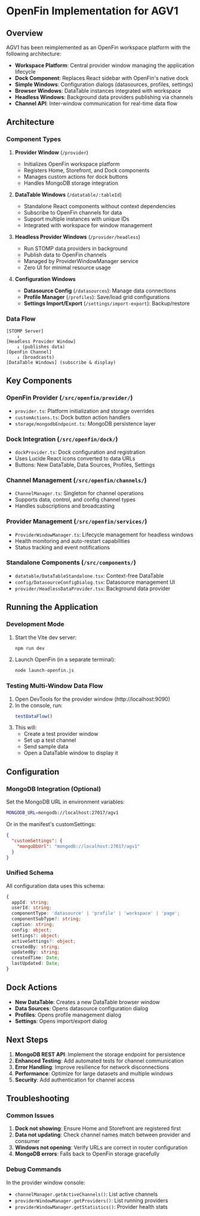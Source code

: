 # OpenFin Implementation for AGV1

## Overview

AGV1 has been reimplemented as an OpenFin workspace platform with the following architecture:
- **Workspace Platform**: Central provider window managing the application lifecycle
- **Dock Component**: Replaces React sidebar with OpenFin's native dock
- **Simple Windows**: Configuration dialogs (datasources, profiles, settings)
- **Browser Windows**: DataTable instances integrated with workspace
- **Headless Windows**: Background data providers publishing via channels
- **Channel API**: Inter-window communication for real-time data flow

## Architecture

### Component Types

1. **Provider Window** (`/provider`)
   - Initializes OpenFin workspace platform
   - Registers Home, Storefront, and Dock components
   - Manages custom actions for dock buttons
   - Handles MongoDB storage integration

2. **DataTable Windows** (`/datatable/:tableId`)
   - Standalone React components without context dependencies
   - Subscribe to OpenFin channels for data
   - Support multiple instances with unique IDs
   - Integrated with workspace for window management

3. **Headless Provider Windows** (`/provider/headless`)
   - Run STOMP data providers in background
   - Publish data to OpenFin channels
   - Managed by ProviderWindowManager service
   - Zero UI for minimal resource usage

4. **Configuration Windows**
   - **Datasource Config** (`/datasources`): Manage data connections
   - **Profile Manager** (`/profiles`): Save/load grid configurations
   - **Settings Import/Export** (`/settings/import-export`): Backup/restore

### Data Flow

```
[STOMP Server] 
    ↓
[Headless Provider Window]
    ↓ (publishes data)
[OpenFin Channel]
    ↓ (broadcasts)
[DataTable Windows] (subscribe & display)
```

## Key Components

### OpenFin Provider (`/src/openfin/provider/`)
- `provider.ts`: Platform initialization and storage overrides
- `customActions.ts`: Dock button action handlers
- `storage/mongodbEndpoint.ts`: MongoDB persistence layer

### Dock Integration (`/src/openfin/dock/`)
- `dockProvider.ts`: Dock configuration and registration
- Uses Lucide React icons converted to data URLs
- Buttons: New DataTable, Data Sources, Profiles, Settings

### Channel Management (`/src/openfin/channels/`)
- `ChannelManager.ts`: Singleton for channel operations
- Supports data, control, and config channel types
- Handles subscriptions and broadcasting

### Provider Management (`/src/openfin/services/`)
- `ProviderWindowManager.ts`: Lifecycle management for headless windows
- Health monitoring and auto-restart capabilities
- Status tracking and event notifications

### Standalone Components (`/src/components/`)
- `datatable/DataTableStandalone.tsx`: Context-free DataTable
- `config/DatasourceConfigDialog.tsx`: Datasource management UI
- `provider/HeadlessDataProvider.tsx`: Background data provider

## Running the Application

### Development Mode

1. Start the Vite dev server:
   ```bash
   npm run dev
   ```

2. Launch OpenFin (in a separate terminal):
   ```bash
   node launch-openfin.js
   ```

### Testing Multi-Window Data Flow

1. Open DevTools for the provider window (http://localhost:9090)
2. In the console, run:
   ```javascript
   testDataFlow()
   ```
3. This will:
   - Create a test provider window
   - Set up a test channel
   - Send sample data
   - Open a DataTable window to display it

## Configuration

### MongoDB Integration (Optional)

Set the MongoDB URL in environment variables:
```bash
MONGODB_URL=mongodb://localhost:27017/agv1
```

Or in the manifest's customSettings:
```json
{
  "customSettings": {
    "mongoDbUrl": "mongodb://localhost:27017/agv1"
  }
}
```

### Unified Schema

All configuration data uses this schema:
```typescript
{
  appId: string;
  userId: string;
  componentType: 'datasource' | 'profile' | 'workspace' | 'page';
  componentSubType?: string;
  caption: string;
  config: object;
  settings?: object;
  activeSettings?: object;
  createdBy: string;
  updatedBy: string;
  createdTime: Date;
  lastUpdated: Date;
}
```

## Dock Actions

- **New DataTable**: Creates a new DataTable browser window
- **Data Sources**: Opens datasource configuration dialog
- **Profiles**: Opens profile management dialog
- **Settings**: Opens import/export dialog

## Next Steps

1. **MongoDB REST API**: Implement the storage endpoint for persistence
2. **Enhanced Testing**: Add automated tests for channel communication
3. **Error Handling**: Improve resilience for network disconnections
4. **Performance**: Optimize for large datasets and multiple windows
5. **Security**: Add authentication for channel access

## Troubleshooting

### Common Issues

1. **Dock not showing**: Ensure Home and Storefront are registered first
2. **Data not updating**: Check channel names match between provider and consumer
3. **Windows not opening**: Verify URLs are correct in router configuration
4. **MongoDB errors**: Falls back to OpenFin storage gracefully

### Debug Commands

In the provider window console:
- `channelManager.getActiveChannels()`: List active channels
- `providerWindowManager.getProviders()`: List running providers
- `providerWindowManager.getStatistics()`: Provider health stats
